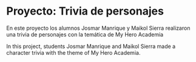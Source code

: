 # Proyecto: Trivia de personajes

En este proyecto los alumnos Josmar Manrique y Maikol Sierra realizaron una trivia de personajes con la temática de My Hero Academia

In this project, students Josmar Manrique and Maikol Sierra made a character trivia with the theme of My Hero Academia.
